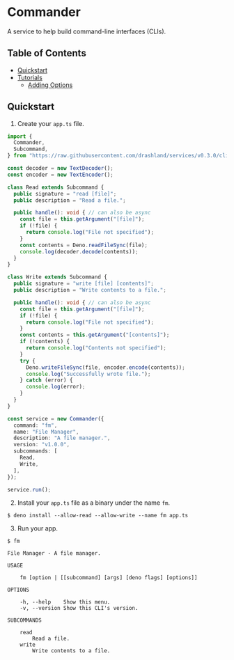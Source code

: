 # Commander

A service to help build command-line interfaces (CLIs).

## Table of Contents

- [Quickstart](#quickstart)
- [Tutorials](#tutorials)
    - [Adding Options](#adding-options)

## Quickstart

1. Create your `app.ts` file.

```typescript
import {
  Commander,
  Subcommand,
} from "https://raw.githubusercontent.com/drashland/services/v0.3.0/cli/commander/mod.ts";

const decoder = new TextDecoder();
const encoder = new TextEncoder();

class Read extends Subcommand {
  public signature = "read [file]";
  public description = "Read a file.";

  public handle(): void { // can also be async
    const file = this.getArgument("[file]");
    if (!file) {
      return console.log("File not specified");
    }
    const contents = Deno.readFileSync(file);
    console.log(decoder.decode(contents));
  }
}

class Write extends Subcommand {
  public signature = "write [file] [contents]";
  public description = "Write contents to a file.";

  public handle(): void { // can also be async
    const file = this.getArgument("[file]");
    if (!file) {
      return console.log("File not specified");
    }
    const contents = this.getArgument("[contents]");
    if (!contents) {
      return console.log("Contents not specified");
    }
    try {
      Deno.writeFileSync(file, encoder.encode(contents));
      console.log("Successfully wrote file.");
    } catch (error) {
      console.log(error);
    }
  }
}

const service = new Commander({
  command: "fm",
  name: "File Manager",
  description: "A file manager.",
  version: "v1.0.0",
  subcommands: [
    Read,
    Write,
  ],
});

service.run();
```

2. Install your `app.ts` file as a binary under the name `fm`.

```shell
$ deno install --allow-read --allow-write --name fm app.ts
```

3. Run your app.

```shell
$ fm

File Manager - A file manager.

USAGE

    fm [option | [[subcommand] [args] [deno flags] [options]]

OPTIONS

    -h, --help    Show this menu.
    -v, --version Show this CLI's version.

SUBCOMMANDS

    read
        Read a file.
    write
        Write contents to a file.
```
